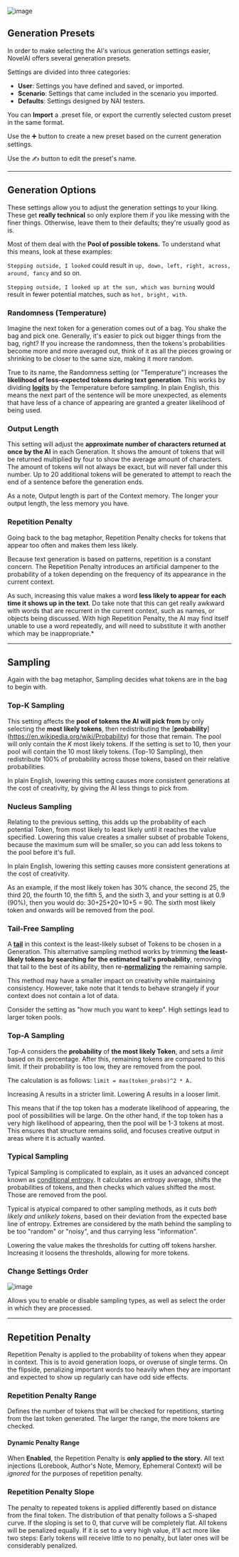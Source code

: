 
![image](https://github.com/TapwaveZodiac/novelaiUKB/assets/35267604/144e3f9b-5275-4e4b-97a0-6e67524eaf1d)

## Generation Presets
In order to make selecting the AI's various generation settings easier, NovelAI offers several generation presets.

Settings are divided into three categories:

- **User**: Settings you have defined and saved, or imported.
- **Scenario**: Settings that came included in the scenario you imported.
- **Defaults**: Settings designed by NAI testers.

You can **Import** a .preset file, or export the currently selected custom preset in the same format.

Use the ➕ button to create a new preset based on the current generation settings.

Use the ✍ button to edit the preset's name.

***

## Generation Options

These settings allow you to adjust the generation settings to your liking. These get **really technical** so only explore them if you like messing with the finer things. Otherwise, leave them to their defaults; they're usually good as is.

Most of them deal with the **Pool of possible tokens.** To understand what this means, look at these examples:

`Stepping outside, I looked` could result in `up, down, left, right, across, around, fancy` and so on.

`Stepping outside, I looked up at the sun, which was burning` would result in fewer potential matches, such as `hot, bright, with`.

### Randomness (Temperature)

Imagine the next token for a generation comes out of a bag. You shake the bag and pick one. Generally, it's easier to pick out bigger things from the bag, right? If you increase the randomness, then the tokens's probabilities become more and more averaged out, think of it as all the pieces growing or shrinking to be closer to the same size, making it more random.

True to its name, the Randomness setting (or "Temperature") increases the **likelihood of less-expected tokens during text generation**. This works by dividing [**logits**](https://en.wikipedia.org/wiki/Logit) by the Temperature before sampling. In plain English, this means the next part of the sentence will be more unexpected, as elements that have less of a chance of appearing are granted a greater likelihood of being used.

### Output Length

This setting will adjust the **approximate number of characters returned at once by the AI** in each Generation. It shows the amount of tokens that will be returned multiplied by four to show the average amount of characters. The amount of tokens will not always be exact, but will never fall under this number. Up to 20 additional tokens will be generated to attempt to reach the end of a sentence before the generation ends.

As a note, Output length is part of the Context memory. The longer your output length, the less memory you have.

### Repetition Penalty

Going back to the bag metaphor, Repetition Penalty checks for tokens that appear too often and makes them less likely.

Because text generation is based on patterns, repetition is a constant concern. The Repetition Penalty introduces an artificial dampener to the probability of a token depending on the frequency of its appearance in the current context.

As such, increasing this value makes a word **less likely to appear for each time it shows up in the text**. Do take note that this can get really awkward with words that are recurrent in the current context, such as names, or objects being discussed. With high Repetition Penalty, the AI may find itself unable to use a word repeatedly, and will need to substitute it with another which may be inappropriate.*
***

## Sampling

Again with the bag metaphor, Sampling decides what tokens are in the bag to begin with.

### Top-K Sampling

This setting affects the **pool of tokens the AI will pick from** by only selecting the **most likely tokens**, then redistributing the [**probability**] (https://en.wikipedia.org/wiki/Probability) for those that remain. The pool will only contain the *K* most likely tokens. If the setting is set to 10, then your pool will contain the 10 most likely tokens. (Top-10 Sampling), then redistribute 100% of probability across those tokens, based on their relative probabilities.

In plain English, lowering this setting causes more consistent generations at the cost of creativity, by giving the AI less things to pick from.

### Nucleus Sampling

Relating to the previous setting, this adds up the probability of each potential Token, from most likely to least likely until it reaches the value specified. Lowering this value creates a smaller subset of probable Tokens, because the maximum sum will be smaller, so you can add less tokens to the pool before it's full.

In plain English, lowering this setting causes more consistent generations at the cost of creativity.

As an example, if the most likely token has 30% chance, the second 25, the third 20, the fourth 10, the fifth 5, and the sixth 3, and your setting is at 0.9 (90%), then you would do: 30+25+20+10+5 = 90. The sixth most likely token and onwards will be removed from the pool.

### Tail-Free Sampling

A [**tail**](https://en.wikipedia.org/wiki/Probability_distribution) in this context is the least-likely subset of Tokens to be chosen in a Generation. This alternative sampling method works by trimming **the least-likely tokens by searching for the estimated tail's probability**, removing that tail to the best of its ability, then re-[**normalizing**](https://en.wikipedia.org/wiki/Normalization_(statistics)) the remaining sample.

This method may have a smaller impact on creativity while maintaining consistency. However, take note that it tends to behave strangely if your context does not contain a lot of data.

Consider the setting as "how much you want to keep". High settings lead to larger token pools.

### Top-A Sampling

Top-A considers the **probability** of **the most likely Token**, and sets a *limit* based on its percentage. After this, remaining tokens are compared to this limit. If their probability is too low, they are removed from the pool.

The calculation is as follows: `limit = max(token_probs)^2 * A.`

Increasing A results in a stricter limit. Lowering A results in a looser limit.

This means that if the top token has a moderate likelihood of appearing, the pool of possibilities will be large. On the other hand, if the top token has a very high likelihood of appearing, then the pool will be 1-3 tokens at most. This ensures that structure remains solid, and focuses creative output in areas where it is actually wanted.

### Typical Sampling

Typical Sampling is complicated to explain, as it uses an advanced concept known as [conditional entropy](https://en.wikipedia.org/wiki/Conditional_entropy). It calculates an entropy average, shifts the probabilities of tokens, and then checks which values shifted the most. Those are removed from the pool.

Typical is atypical compared to other sampling methods, as it cuts *both likely and unlikely tokens*, based on their deviation from the expected base line of entropy. Extremes are considered by the math behind the sampling to be too "random" or "noisy", and thus carrying less "information".

Lowering the value makes the thresholds for cutting off tokens harsher. Increasing it loosens the thresholds, allowing for more tokens.

### Change Settings Order

![image](https://github.com/TapwaveZodiac/novelaiUKB/assets/35267604/9f968541-c864-4266-9e63-7737f7e94ba8)


Allows you to enable or disable sampling types, as well as select the order in which they are processed.

***

## Repetition Penalty

Repetition Penalty is applied to the probability of tokens when they appear in context. This is to avoid generation loops, or overuse of single terms. On the flipside, penalizing important words too heavily when they are important and expected to show up regularly can have odd side effects.

### Repetition Penalty Range

Defines the number of tokens that will be checked for repetitions, starting from the last token generated. The larger the range, the more
tokens are checked.

#### Dynamic Penalty Range

When **Enabled**, the Repetition Penalty is **only applied to the story.** All text injections (Lorebook, Author's Note, Memory, Ephemeral Context) will be *ignored* for the purposes of repetition penalty.

### Repetition Penalty Slope

The penalty to repeated tokens is applied differently based on distance from the final token. The distribution of that penalty follows a S-shaped curve. If the sloping is set to 0, that curve will be completely flat. All tokens will be penalized equally. If it is set to a very high value, it'll act more like two steps: Early tokens will receive little to no penalty, but later ones will be considerably penalized.